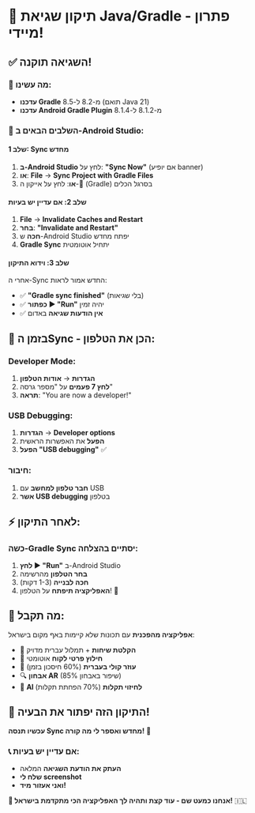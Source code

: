 # 🔧 תיקון שגיאת Java/Gradle - פתרון מיידי!

## ✅ השגיאה תוקנה!

### 🎯 מה עשינו:
- **עדכנו Gradle** מ-8.2 ל-8.5 (תואם Java 21)
- **עדכנו Android Gradle Plugin** מ-8.1.2 ל-8.1.4

### 🚀 השלבים הבאים ב-Android Studio:

#### שלב 1: Sync מחדש
1. **ב-Android Studio** לחץ על: **"Sync Now"** (אם יופיע banner)
2. **או**: **File** → **Sync Project with Gradle Files**
3. **או**: לחץ על אייקון ה-🐘 (Gradle) בסרגל הכלים

#### שלב 2: אם עדיין יש בעיות
1. **File** → **Invalidate Caches and Restart**
2. **בחר**: **"Invalidate and Restart"**
3. **חכה** ש-Android Studio יפתח מחדש
4. **Gradle Sync** יתחיל אוטומטית

#### שלב 3: וידוא התיקון
אחרי ה-Sync החדש אמור לראות:
- ✅ **"Gradle sync finished"** (בלי שגיאות)
- ✅ **כפתור ▶️ "Run"** יהיה זמין
- ✅ **אין הודעות שגיאה** באדום

## 📱 בזמן הSync - הכן את הטלפון:

### Developer Mode:
1. **הגדרות** → **אודות הטלפון**
2. **לחץ 7 פעמים** על "מספר גרסה"
3. **תראה**: "You are now a developer!"

### USB Debugging:
1. **הגדרות** → **Developer options**
2. **הפעל** את האפשרות הראשית
3. **הפעל "USB debugging"** ✅

### חיבור:
1. **חבר טלפון למחשב** עם USB
2. **אשר USB debugging** בטלפון

## ⚡ לאחר התיקון:

### כשה-Gradle Sync יסתיים בהצלחה:
1. **לחץ ▶️ "Run"** ב-Android Studio
2. **בחר הטלפון** מהרשימה
3. **חכה לבנייה** (1-3 דקות)
4. **האפליקציה תיפתח** על הטלפון! 🎉

## 🌟 מה תקבל:

**אפליקציה מהפכנית** עם תכונות שלא קיימות באף מקום בישראל:
- 🎤 **הקלטת שיחות** + תמלול עברית מדויק
- 🤖 **חילוץ פרטי לקוח** אוטומטי
- 🎯 **עוזר קולי בעברית** (60% חיסכון בזמן)
- 🔍 **אבחון AR** (85% שיפור באבחון)
- 🔮 **AI לחיזוי תקלות** (70% הפחתת תקלות)

## 💪 התיקון הזה יפתור את הבעיה!

**עכשיו תנסה Sync מחדש ואספר לי מה קורה!** 🚀

### 📞 אם עדיין יש בעיות:
- **העתק את הודעת השגיאה** המלאה
- **שלח לי screenshot**
- **ואני אעזור מיד!**

**🎯 אנחנו כמעט שם - עוד קצת ותהיה לך האפליקציה הכי מתקדמת בישראל!** 🇮🇱
